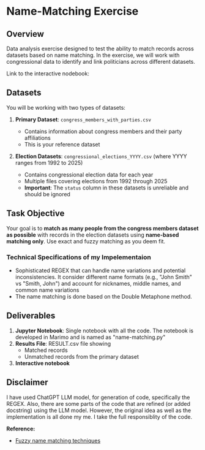 # Name-Matching Exercise

## Overview
Data analysis exercise designed to test the ability to match records across datasets based on name matching. In the exercise, we will work with congressional data to identify and link politicians across different datasets.

Link to the interactive nodebook: 

## Datasets
You will be working with two types of datasets:

1. **Primary Dataset**: `congress_members_with_parties.csv`
   - Contains information about congress members and their party affiliations
   - This is your reference dataset

2. **Election Datasets**: `congressional_elections_YYYY.csv` (where YYYY ranges from 1992 to 2025)
   - Contains congressional election data for each year
   - Multiple files covering elections from 1992 through 2025
   - **Important**: The `status` column in these datasets is unreliable and should be ignored

## Task Objective
Your goal is to **match as many people from the congress members dataset as possible** with records in the election datasets using **name-based matching only**. Use exact and fuzzy matching as you deem fit.

### Technical Specifications of my Impelementaion
- Sophisticated REGEX that can handle name variations and potential inconsistencies. It consider different name formats (e.g., "John Smith" vs "Smith, John") and account for nicknames, middle names, and common name variations
- The name matching is done based on the Double Metaphone method. 

## Deliverables

1. **Jupyter Notebook**: Single notebook with all the code. The notebook is developed in Marimo and is named as "name-matching.py"
2. **Results File**: RESULT.csv file showing
   - Matched records
   - Unmatched records from the primary dataset
3. **Interactive notebook**

## Disclaimer

I have used ChatGPT LLM model, for generation of code, specifically the REGEX. Also, there are some parts of the code that are refined (or added docstring) using the LLM model. However, the original idea as well as the implementation is all done my me. I take the full responsiblity of the code. 


**Reference:**

 * [Fuzzy name matching techniques](https://www.babelstreet.com/blog/fuzzy-name-matching-techniques)